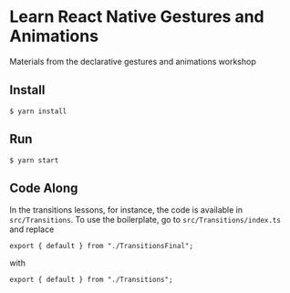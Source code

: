 # Learn React Native Gestures and Animations

Materials from the declarative gestures and animations workshop

## Install

```
$ yarn install
```

## Run

```
$ yarn start
```

## Code Along

In the transitions lessons, for instance, the code is available in `src/Transitions`. To use the boilerplate, go to `src/Transitions/index.ts` and replace

```tsx
export { default } from "./TransitionsFinal";
```

with

```tsx
export { default } from "./Transitions";
```
